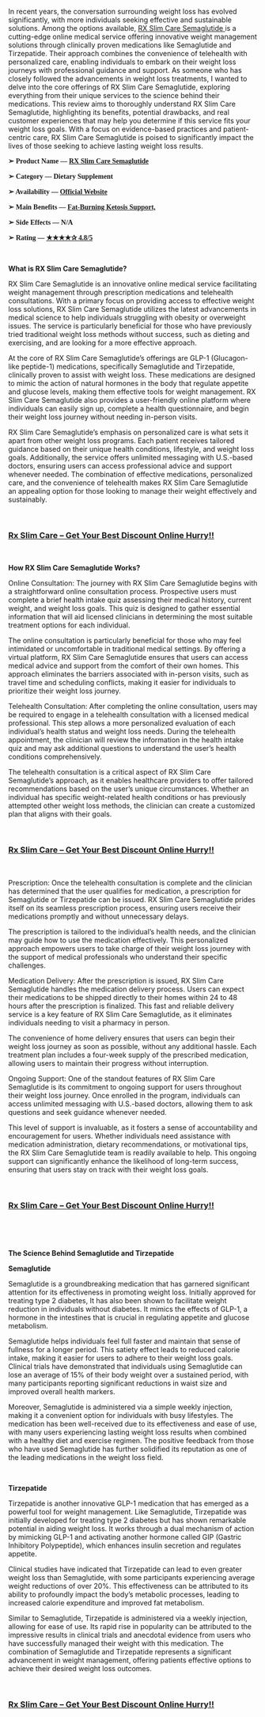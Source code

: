 <p>In recent years, the conversation surrounding weight loss has evolved significantly, with more individuals seeking effective and sustainable solutions. Among the options available,&nbsp;<a href="https://sales24hour.com/9vm5">RX Slim Care Semaglutide&nbsp;</a>is a cutting-edge online medical service offering innovative weight management solutions through clinically proven medications like Semaglutide and Tirzepatide. Their approach combines the convenience of telehealth with personalized care, enabling individuals to embark on their weight loss journeys with professional guidance and support. As someone who has closely followed the advancements in weight loss treatments, I wanted to delve into the core offerings of RX Slim Care Semaglutide, exploring everything from their unique services to the science behind their medications. This review aims to thoroughly understand RX Slim Care Semaglutide, highlighting its benefits, potential drawbacks, and real customer experiences that may help you determine if this service fits your weight loss goals. With a focus on evidence-based practices and patient-centric care, RX Slim Care Semaglutide is poised to significantly impact the lives of those seeking to achieve lasting weight loss results.</p>
<p><strong><span style="font-family: Georgia;">➢ Product Name &mdash;&nbsp;<a href="https://sales24hour.com/9vm5">RX Slim Care Semaglutide</a></span></strong></p>
<p><strong><span style="font-family: Georgia;">➢ Category &mdash; Dietary Supplement</span></strong></p>
<p><strong><span style="font-family: Georgia;">➢ Availability &mdash;&nbsp;<a href="https://sales24hour.com/9vm5" target="_blank" rel="nofollow" data-saferedirecturl="https://www.google.com/url?hl=en-GB&amp;q=https://sales24hour.com/2dha&amp;source=gmail&amp;ust=1725517522222000&amp;usg=AOvVaw2LTsRMh-SSQN2bNkyx8X1p">Official Website</a></span></strong></p>
<p><strong><span style="font-family: Georgia;">➢ Main Benefits &mdash;&nbsp;<a href="https://sales24hour.com/9vm5">Fat-Burning Ketosis Support,</a></span></strong></p>
<p><strong><span style="font-family: Georgia;">➢ Side Effects &mdash; N/A</span></strong></p>
<p><strong><span style="font-family: Georgia;">➢ Rating &mdash;&nbsp;<a href="https://sales24hour.com/9vm5" target="_blank" rel="nofollow" data-saferedirecturl="https://www.google.com/url?hl=en-GB&amp;q=https://sales24hour.com/2dha&amp;source=gmail&amp;ust=1725517522222000&amp;usg=AOvVaw2LTsRMh-SSQN2bNkyx8X1p">★★★★✰ 4.8/5</a></span></strong></p>
<p>&nbsp;</p>
<p><strong>What is RX Slim Care Semaglutide?</strong></p>
<p>RX Slim Care Semaglutide is an innovative online medical service facilitating weight management through prescription medications and telehealth consultations. With a primary focus on providing access to effective weight loss solutions, RX Slim Care Semaglutide utilizes the latest advancements in medical science to help individuals struggling with obesity or overweight issues. The service is particularly beneficial for those who have previously tried traditional weight loss methods without success, such as dieting and exercising, and are looking for a more effective approach.</p>
<p>At the core of RX Slim Care Semaglutide&rsquo;s offerings are GLP-1 (Glucagon-like peptide-1) medications, specifically Semaglutide and Tirzepatide, clinically proven to assist with weight loss. These medications are designed to mimic the action of natural hormones in the body that regulate appetite and glucose levels, making them effective tools for weight management. RX Slim Care Semaglutide also provides a user-friendly online platform where individuals can easily sign up, complete a health questionnaire, and begin their weight loss journey without needing in-person visits.</p>
<p>RX Slim Care Semaglutide&rsquo;s emphasis on personalized care is what sets it apart from other weight loss programs. Each patient receives tailored guidance based on their unique health conditions, lifestyle, and weight loss goals. Additionally, the service offers unlimited messaging with U.S.-based doctors, ensuring users can access professional advice and support whenever needed. The combination of effective medications, personalized care, and the convenience of telehealth makes RX Slim Care Semaglutide an appealing option for those looking to manage their weight effectively and sustainably.</p>
<p>&nbsp;&nbsp;</p>
<h3><a href="https://sales24hour.com/9vm5">Rx Slim Care &ndash; Get Your Best Discount Online Hurry!!</a></h3>
<p>&nbsp;</p>
<p><strong>How RX Slim Care Semaglutide Works?</strong></p>
<p>Online Consultation: The journey with RX Slim Care Semaglutide begins with a straightforward online consultation process. Prospective users must complete a brief health intake quiz assessing their medical history, current weight, and weight loss goals. This quiz is designed to gather essential information that will aid licensed clinicians in determining the most suitable treatment options for each individual.</p>
<p>The online consultation is particularly beneficial for those who may feel intimidated or uncomfortable in traditional medical settings. By offering a virtual platform, RX Slim Care Semaglutide ensures that users can access medical advice and support from the comfort of their own homes. This approach eliminates the barriers associated with in-person visits, such as travel time and scheduling conflicts, making it easier for individuals to prioritize their weight loss journey.</p>
<p>Telehealth Consultation: After completing the online consultation, users may be required to engage in a telehealth consultation with a licensed medical professional. This step allows a more personalized evaluation of each individual&rsquo;s health status and weight loss needs. During the telehealth appointment, the clinician will review the information in the health intake quiz and may ask additional questions to understand the user&rsquo;s health conditions comprehensively.</p>
<p>The telehealth consultation is a critical aspect of RX Slim Care Semaglutide&rsquo;s approach, as it enables healthcare providers to offer tailored recommendations based on the user&rsquo;s unique circumstances. Whether an individual has specific weight-related health conditions or has previously attempted other weight loss methods, the clinician can create a customized plan that aligns with their goals.</p>
<p>&nbsp;</p>
<h3><a href="https://sales24hour.com/9vm5">Rx Slim Care &ndash; Get Your Best Discount Online Hurry!!</a></h3>
<p>&nbsp;</p>
<p>Prescription: Once the telehealth consultation is complete and the clinician has determined that the user qualifies for medication, a prescription for Semaglutide or Tirzepatide can be issued. RX Slim Care Semaglutide prides itself on its seamless prescription process, ensuring users receive their medications promptly and without unnecessary delays.</p>
<p>The prescription is tailored to the individual&rsquo;s health needs, and the clinician may guide how to use the medication effectively. This personalized approach empowers users to take charge of their weight loss journey with the support of medical professionals who understand their specific challenges.</p>
<p>Medication Delivery: After the prescription is issued, RX Slim Care Semaglutide handles the medication delivery process. Users can expect their medications to be shipped directly to their homes within 24 to 48 hours after the prescription is finalized. This fast and reliable delivery service is a key feature of RX Slim Care Semaglutide, as it eliminates individuals needing to visit a pharmacy in person.</p>
<p>The convenience of home delivery ensures that users can begin their weight loss journey as soon as possible, without any additional hassle. Each treatment plan includes a four-week supply of the prescribed medication, allowing users to maintain their progress without interruption.</p>
<p>Ongoing Support: One of the standout features of RX Slim Care Semaglutide is its commitment to ongoing support for users throughout their weight loss journey. Once enrolled in the program, individuals can access unlimited messaging with U.S.-based doctors, allowing them to ask questions and seek guidance whenever needed.</p>
<p>This level of support is invaluable, as it fosters a sense of accountability and encouragement for users. Whether individuals need assistance with medication administration, dietary recommendations, or motivational tips, the RX Slim Care Semaglutide team is readily available to help. This ongoing support can significantly enhance the likelihood of long-term success, ensuring that users stay on track with their weight loss goals.</p>
<p>&nbsp;</p>
<h3><a href="https://sales24hour.com/9vm5">Rx Slim Care &ndash; Get Your Best Discount Online Hurry!!</a></h3>
<p>&nbsp;</p>
<p>&nbsp;</p>
<p><strong>The Science Behind Semaglutide and Tirzepatide</strong></p>
<p><strong>Semaglutide</strong></p>
<p>Semaglutide is a groundbreaking medication that has garnered significant attention for its effectiveness in promoting weight loss. Initially approved for treating type 2 diabetes, It has also been shown to facilitate weight reduction in individuals without diabetes. It mimics the effects of GLP-1, a hormone in the intestines that is crucial in regulating appetite and glucose metabolism.</p>
<p>Semaglutide helps individuals feel full faster and maintain that sense of fullness for a longer period. This satiety effect leads to reduced calorie intake, making it easier for users to adhere to their weight loss goals. Clinical trials have demonstrated that individuals using Semaglutide can lose an average of 15% of their body weight over a sustained period, with many participants reporting significant reductions in waist size and improved overall health markers.</p>
<p>Moreover, Semaglutide is administered via a simple weekly injection, making it a convenient option for individuals with busy lifestyles. The medication has been well-received due to its effectiveness and ease of use, with many users experiencing lasting weight loss results when combined with a healthy diet and exercise regimen. The positive feedback from those who have used Semaglutide has further solidified its reputation as one of the leading medications in the weight loss field.</p>
<p>&nbsp;</p>
<p><strong>Tirzepatide</strong></p>
<p>Tirzepatide is another innovative GLP-1 medication that has emerged as a powerful tool for weight management. Like Semaglutide, Tirzepatide was initially developed for treating type 2 diabetes but has shown remarkable potential in aiding weight loss. It works through a dual mechanism of action by mimicking GLP-1 and activating another hormone called GIP (Gastric Inhibitory Polypeptide), which enhances insulin secretion and regulates appetite.</p>
<p>Clinical studies have indicated that Tirzepatide can lead to even greater weight loss than Semaglutide, with some participants experiencing average weight reductions of over 20%. This effectiveness can be attributed to its ability to profoundly impact the body&rsquo;s metabolic processes, leading to increased calorie expenditure and improved fat metabolism.</p>
<p>Similar to Semaglutide, Tirzepatide is administered via a weekly injection, allowing for ease of use. Its rapid rise in popularity can be attributed to the impressive results in clinical trials and anecdotal evidence from users who have successfully managed their weight with this medication. The combination of Semaglutide and Tirzepatide represents a significant advancement in weight management, offering patients effective options to achieve their desired weight loss outcomes.</p>
<p>&nbsp;</p>
<h3><a href="https://sales24hour.com/9vm5">Rx Slim Care &ndash; Get Your Best Discount Online Hurry!!</a></h3>
<p>&nbsp;</p>
<p>&nbsp;</p>
<p>&nbsp;</p>
